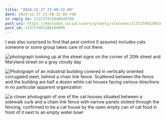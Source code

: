 ```yaml
---
title: "2024-12-27 23:49:32.89"
date: 2024-12-27 23:49:32.89 +00
in_reply_to: 113727415048620788
post_uri: https://mastodon.social/users/gravely/statuses/113727463286164099
post_id: 113727463286164099
---
```

I was also surprised to find that pest control (I assume) includes cats someone or some group takes care of out there.


![photograph looking up at the street signs on the corner of 20th street and Maryland street on a gray cloudy day ](/images/113727462284871727.jpeg)

![Photograph of an industrial building covered in vertically oriented corrugated steel, behind a chain link fence. Scattered between the fence and the building are half a dozen white cat houses facing various directions in no particular apparent organization](/images/113727462632337051.jpeg)

![a closer photograph of one of the cat houses situated between a sidewalk curb and a chain link fence with narrow panels slotted through the fencing, confirmed to be a cat house by the open empty can of cat food in front of it next to an empty water bowl](/images/113727462997921643.jpeg)

